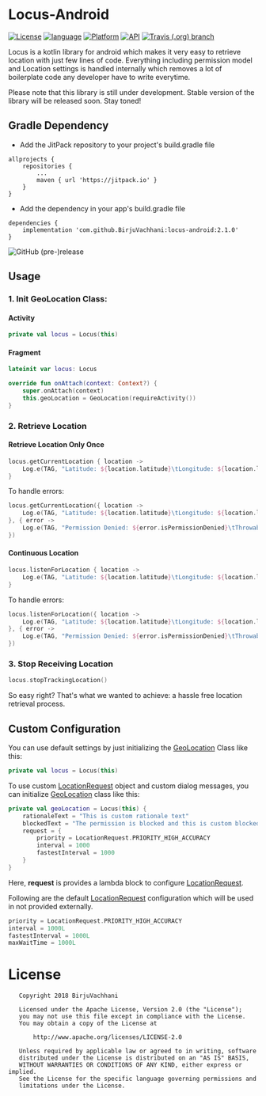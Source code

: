 # Locus-Android

[![License](https://img.shields.io/badge/License-Apache%202.0-2196F3.svg?style=for-the-badge)](https://opensource.org/licenses/Apache-2.0)
[![language](https://img.shields.io/github/languages/top/BirjuVachhani/location-extension-android.svg?style=for-the-badge&colorB=f18e33)](https://kotlinlang.org/)
[![Platform](https://img.shields.io/badge/Platform-Android-green.svg?style=for-the-badge)](https://www.android.com/)
[![API](https://img.shields.io/badge/API-16%2B-F44336.svg?style=for-the-badge)](https://android-arsenal.com/api?level=16)
[![Travis (.org) branch](https://img.shields.io/travis/BirjuVachhani/location-extension-android/master.svg?style=for-the-badge)](https://travis-ci.org/BirjuVachhani/location-extension-android)

Locus is a kotlin library for android which makes it very easy to retrieve location with just few lines of code. Everything including permission model and Location settings is handled internally which removes a lot of boilerplate code any developer have to write everytime. 

Please note that this library is still under development. Stable version of the library will be released soon. Stay toned!

## Gradle Dependency

* Add the JitPack repository to your project's build.gradle file

```
allprojects {
    repositories {
        ...
        maven { url 'https://jitpack.io' }
    }
}
```

* Add the dependency in your app's build.gradle file

```
dependencies {
    implementation 'com.github.BirjuVachhani:locus-android:2.1.0'
}
```

![GitHub (pre-)release](https://img.shields.io/github/release-pre/birjuvachhani/location-extension-android.svg?style=for-the-badge&colorB=0091EA)

## Usage

### 1. Init GeoLocation Class:

#### Activity
```kotlin
private val locus = Locus(this)
```

#### Fragment
```kotlin
lateinit var locus: Locus

override fun onAttach(context: Context?) {
    super.onAttach(context)
    this.geoLocation = GeoLocation(requireActivity())
}
```
### 2. Retrieve Location

#### Retrieve Location Only Once
```kotlin
locus.getCurrentLocation { location ->
    Log.e(TAG, "Latitude: ${location.latitude}\tLongitude: ${location.longitude}")
}
```
To handle errors:

```kotlin
locus.getCurrentLocation({ location ->
    Log.e(TAG, "Latitude: ${location.latitude}\tLongitude: ${location.longitude}")
}, { error ->
    Log.e(TAG, "Permission Denied: ${error.isPermissionDenied}\tThrowable: ${error.throwable.message}")
})
```

#### Continuous Location
```kotlin
locus.listenForLocation { location ->
    Log.e(TAG, "Latitude: ${location.latitude}\tLongitude: ${location.longitude}")
}
```
To handle errors:

```kotlin
locus.listenForLocation({ location ->
    Log.e(TAG, "Latitude: ${location.latitude}\tLongitude: ${location.longitude}")
}, { error ->
    Log.e(TAG, "Permission Denied: ${error.isPermissionDenied}\tThrowable: ${error.throwable.message}")
})
```

### 3. Stop Receiving Location
```kotlin
locus.stopTrackingLocation()
```

So easy right? That's what we wanted to achieve: a hassle free location retrieval process.


## Custom Configuration

You can use default settings by just initializing the [GeoLocation](https://github.com/BirjuVachhani/locus-android/blob/master/locationextension/src/main/java/com/birjuvachhani/locationextension/LocationExtension.kt) Class like this:

```kotlin
private val locus = Locus(this)
```

To use custom [LocationRequest](https://developers.google.com/android/reference/com/google/android/gms/location/LocationRequest) object and custom dialog messages, you can initialize [GeoLocation](https://github.com/BirjuVachhani/locus-android/blob/master/locationextension/src/main/java/com/birjuvachhani/locationextension/LocationExtension.kt) class like this:

```kotlin
private val geoLocation = Locus(this) {
    rationaleText = "This is custom rationale text"
    blockedText = "The permission is blocked and this is custom blocked message"
    request = {
        priority = LocationRequest.PRIORITY_HIGH_ACCURACY
        interval = 1000
        fastestInterval = 1000
    }
}
```

Here, **request** is provides a lambda block to configure [LocationRequest](https://developers.google.com/android/reference/com/google/android/gms/location/LocationRequest).

Following are the default [LocationRequest](https://developers.google.com/android/reference/com/google/android/gms/location/LocationRequest) configuration which will be used in not provided externally.

```kotlin
priority = LocationRequest.PRIORITY_HIGH_ACCURACY
interval = 1000L
fastestInterval = 1000L
maxWaitTime = 1000L
```

# License

```
   Copyright 2018 BirjuVachhani

   Licensed under the Apache License, Version 2.0 (the "License");
   you may not use this file except in compliance with the License.
   You may obtain a copy of the License at

       http://www.apache.org/licenses/LICENSE-2.0

   Unless required by applicable law or agreed to in writing, software
   distributed under the License is distributed on an "AS IS" BASIS,
   WITHOUT WARRANTIES OR CONDITIONS OF ANY KIND, either express or implied.
   See the License for the specific language governing permissions and
   limitations under the License.
```
